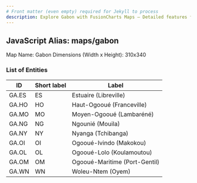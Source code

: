 ```yaml
---
# Front matter (even empty) required for Jekyll to process
description: Explore Gabon with FusionCharts Maps – Detailed features for seamless integration. Try now & enhance your data visualization today! 
---
```


## JavaScript Alias: maps/gabon

Map Name: Gabon
Dimensions (Width x Height): 310x340

### List of Entities

| ID    | Short label | Label                         |
| ----- | ----------- | ----------------------------- |
| GA.ES | ES          | Estuaire (Libreville)         |
| GA.HO | HO          | Haut-Ogooué (Franceville)     |
| GA.MO | MO          | Moyen-Ogooué (Lambaréné)      |
| GA.NG | NG          | Ngounié (Mouila)              |
| GA.NY | NY          | Nyanga (Tchibanga)            |
| GA.OI | OI          | Ogooué-Ivindo (Makokou)       |
| GA.OL | OL          | Ogooué-Lolo (Koulamoutou)     |
| GA.OM | OM          | Ogooué-Maritime (Port-Gentil) |
| GA.WN | WN          | Woleu-Ntem (Oyem)             |
